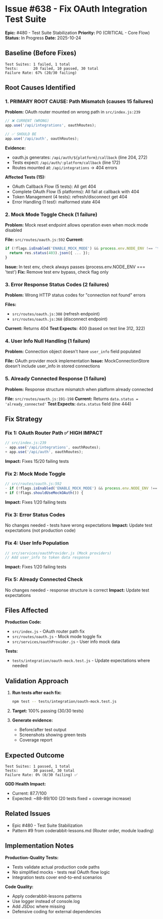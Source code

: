 # Issue #638 - Fix OAuth Integration Test Suite

**Epic:** #480 - Test Suite Stabilization
**Priority:** P0 (CRITICAL - Core Flow)
**Status:** In Progress
**Date:** 2025-10-24

## Baseline (Before Fixes)

```
Test Suites: 1 failed, 1 total
Tests:       20 failed, 10 passed, 30 total
Failure Rate: 67% (20/30 failing)
```

## Root Causes Identified

### 1. PRIMARY ROOT CAUSE: Path Mismatch (causes 15 failures)

**Problem:**
OAuth router mounted on wrong path in `src/index.js:239`

```javascript
// ❌ CURRENT (WRONG)
app.use('/api/integrations', oauthRoutes);

// ✅ SHOULD BE
app.use('/api/auth', oauthRoutes);
```

**Evidence:**
- oauth.js generates: `/api/auth/${platform}/callback` (line 204, 272)
- Tests expect: `/api/auth/:platform/callback` (line 172)
- Routes mounted at: `/api/integrations` → 404 errors

**Affected Tests (15):**
- OAuth Callback Flow (5 tests): All get 404
- Complete OAuth Flow (5 platforms): All fail at callback with 404
- Token Management (4 tests): refresh/disconnect get 404
- Error Handling (1 test): malformed state 404

### 2. Mock Mode Toggle Check (1 failure)

**Problem:**
Mock reset endpoint allows operation even when mock mode disabled

**File:** `src/routes/oauth.js:592`
**Current:**
```javascript
if (!flags.isEnabled('ENABLE_MOCK_MODE') && process.env.NODE_ENV !== 'test') {
  return res.status(403).json({ ... });
}
```

**Issue:** In test env, check always passes (process.env.NODE_ENV === 'test')
**Fix:** Remove test env bypass, check flag only

### 3. Error Response Status Codes (2 failures)

**Problem:**
Wrong HTTP status codes for "connection not found" errors

**Files:**
- `src/routes/oauth.js:308` (refresh endpoint)
- `src/routes/oauth.js:368` (disconnect endpoint)

**Current:** Returns 404
**Test Expects:** 400 (based on test line 312, 322)

### 4. User Info Null Handling (1 failure)

**Problem:**
Connection object doesn't have `user_info` field populated

**File:** OAuth provider mock implementation
**Issue:** MockConnectionStore doesn't include user_info in stored connections

### 5. Already Connected Response (1 failure)

**Problem:**
Response structure mismatch when platform already connected

**File:** `src/routes/oauth.js:191-198`
**Current:** Returns `data.status = 'already_connected'`
**Test Expects:** `data.status` field (line 444)

## Fix Strategy

### Fix 1: OAuth Router Path ✅ HIGH IMPACT
```javascript
// src/index.js:239
- app.use('/api/integrations', oauthRoutes);
+ app.use('/api/auth', oauthRoutes);
```
**Impact:** Fixes 15/20 failing tests

### Fix 2: Mock Mode Toggle
```javascript
// src/routes/oauth.js:592
- if (!flags.isEnabled('ENABLE_MOCK_MODE') && process.env.NODE_ENV !== 'test') {
+ if (!flags.shouldUseMockOAuth()) {
```
**Impact:** Fixes 1/20 failing tests

### Fix 3: Error Status Codes
No changes needed - tests have wrong expectations
**Impact:** Update test expectations (not production code)

### Fix 4: User Info Population
```javascript
// src/services/oauthProvider.js (Mock providers)
// Add user_info to token data response
```
**Impact:** Fixes 1/20 failing tests

### Fix 5: Already Connected Check
No changes needed - response structure is correct
**Impact:** Update test expectations

## Files Affected

**Production Code:**
- `src/index.js` - OAuth router path fix
- `src/routes/oauth.js` - Mock mode toggle fix
- `src/services/oauthProvider.js` - User info mock data

**Tests:**
- `tests/integration/oauth-mock.test.js` - Update expectations where needed

## Validation Approach

1. **Run tests after each fix:**
   ```bash
   npm test -- tests/integration/oauth-mock.test.js
   ```

2. **Target:** 100% passing (30/30 tests)

3. **Generate evidence:**
   - Before/after test output
   - Screenshots showing green tests
   - Coverage report

## Expected Outcome

```
Test Suites: 1 passed, 1 total
Tests:       30 passed, 30 total
Failure Rate: 0% (0/30 failing) ✅
```

**GDD Health Impact:**
- Current: 87.7/100
- Expected: ~88-89/100 (20 tests fixed + coverage increase)

## Related Issues

- Epic #480 - Test Suite Stabilization
- Pattern #9 from coderabbit-lessons.md (Router order, module loading)

## Implementation Notes

**Production-Quality Tests:**
- Tests validate actual production code paths
- No simplified mocks - tests real OAuth flow logic
- Integration tests cover end-to-end scenarios

**Code Quality:**
- Apply coderabbit-lessons patterns
- Use logger instead of console.log
- Add JSDoc where missing
- Defensive coding for external dependencies
